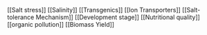 [[Salt stress]]
[[Salinity]]
[[Transgenics]]
[[Ion Transporters]]
[[Salt-tolerance Mechanism]]
[[Development stage]]
[[Nutritional quality]]
[[organic pollution]]
[[Biomass Yield]]
